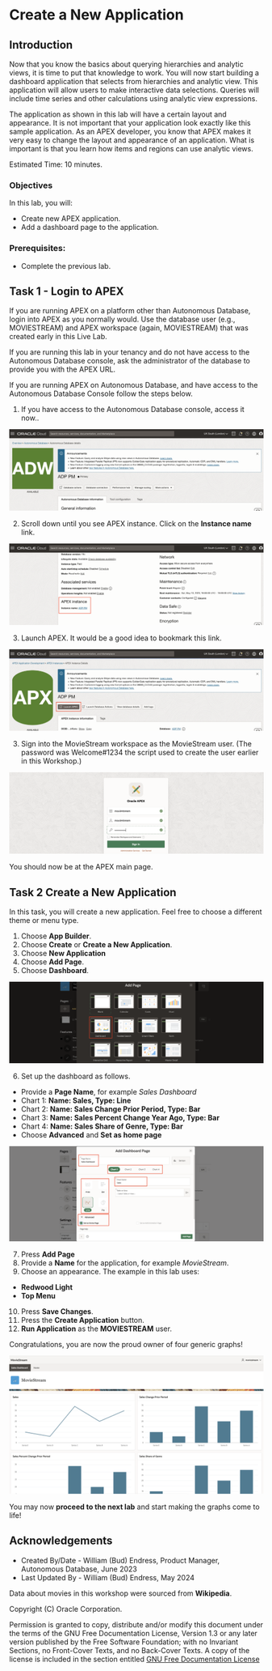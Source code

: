 # Create a New Application


## Introduction

Now that you know the basics about querying hierarchies and analytic views, it is time to put that knowledge to work.  You will now start building a dashboard application that selects from hierarchies and analytic view. This application will allow users to make interactive data selections. Queries will include time series and other calculations using analytic view expressions.

The application as shown in this lab will have a certain layout and appearance.  It is not important that your application look exactly like this sample application. As an APEX developer, you know that APEX makes it very easy to change the layout and appearance of an application.  What is important is that you learn how items and regions can use analytic views.

Estimated Time:  10 minutes.

### Objectives

In this lab, you will:

- Create new APEX application.
- Add a dashboard page to the application.

### Prerequisites:

- Complete the previous lab.

##  Task 1 - Login to APEX

If you are running APEX on a platform other than Autonomous Database, login into APEX as you normally would.  Use the database user (e.g., MOVIESTREAM) and APEX workspace (again, MOVIESTREAM) that was created early in this Live Lab.

If you are running this lab in your tenancy and do not have access to the Autonomous Database console,  ask the administrator of the database to provide you with the APEX URL.

If you are running APEX on Autonomous Database, and have access to the Autonomous Database Console follow the steps below.

1. If you have access to the Autonomous Database console, access it now..

![Autonomous Database Console](images/adb-console.png)

2. Scroll down until you see APEX instance.  Click on the **Instance name** link.

![APEX instance link](images/adb-console-apex-instance-link.png)

3. Launch APEX.  It would be a good idea to bookmark this link.

![Launch APEX](images/adb-console-launch-apex.png)

3. Sign into the MovieStream workspace as the MovieStream user.  (The password was Welcome#1234 the script used to create the user earlier in this Workshop.)

![APEX Workspace Login](images/apex-workspace-login.png)

You should now be at the APEX main page.

## Task 2 Create a New Application

In this task, you will create a new application.  Feel free to choose a different theme or menu type.

1. Choose **App Builder**.
1. Choose **Create** or **Create a New Application**.
1. Choose **New Application**
1. Choose **Add Page**.
1. Choose **Dashboard**.

![Choose Dashboard Page](images/add-page-dashboard.png)

6. Set up the dashboard as follows.
- Provide a **Page Name**, for example _Sales Dashboard_
- Chart 1: **Name: Sales, Type:  Line**
- Chart 2: **Name: Sales Change Prior Period, Type: Bar**
- Chart 3: **Name: Sales Percent Change Year Ago, Type: Bar**
- Chart 4: **Name: Sales Share of Genre, Type: Bar**
- Choose **Advanced** and **Set as home page**

![Add Dashboard Page](images/add-dashboard-page.png)

7. Press **Add Page**
7. Provide a **Name** for the application, for example _MovieStream_.
7. Choose an appearance. The example in this lab uses:
- **Redwood Light**
- **Top Menu**
10. Press **Save Changes**.
10. Press the **Create Application** button.
10. **Run Application** as the **MOVIESTREAM** user.

Congratulations, you are now the proud owner of four generic graphs!

![New Dashboard Page](images/new-dashboard-page.png)

You may now **proceed to the next lab** and start making the graphs come to life!

## Acknowledgements

- Created By/Date - William (Bud) Endress, Product Manager, Autonomous Database, June 2023
- Last Updated By - William (Bud) Endress, May 2024

Data about movies in this workshop were sourced from **Wikipedia**.

Copyright (C)  Oracle Corporation.

Permission is granted to copy, distribute and/or modify this document
under the terms of the GNU Free Documentation License, Version 1.3
or any later version published by the Free Software Foundation;
with no Invariant Sections, no Front-Cover Texts, and no Back-Cover Texts.
A copy of the license is included in the section entitled [GNU Free Documentation License](files/gnu-free-documentation-license.txt)